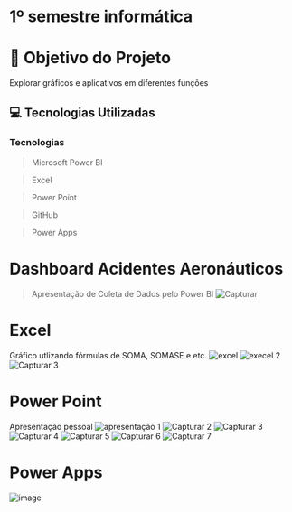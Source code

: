 # 1º semestre informática
# 🎯 Objetivo do Projeto

Explorar gráficos e aplicativos em diferentes funções 

## 💻 Tecnologias Utilizadas

 ###  Tecnologias 
 > Microsoft Power BI

 > Excel

> Power Point

 > GitHub

> Power Apps


# Dashboard Acidentes Aeronáuticos
> Apresentação de Coleta de Dados pelo Power BI
![Capturar](https://github.com/isabelacardd/PROVA-INF/assets/163482917/2fe7bcf0-5166-4085-9822-bbd69897c1ab)

 # Excel

Gráfico utlizando fórmulas de SOMA, SOMASE e etc.
![excel](https://github.com/NicoleJoaquim/Inform-tica/assets/163483732/83a2e2b9-6749-4e8b-9f66-bc3711174d28)
![execel 2](https://github.com/NicoleJoaquim/Inform-tica/assets/163483732/eeefc1c3-606d-4a22-82b5-b07ac4273039)
![Capturar 3](https://github.com/NicoleJoaquim/Inform-tica/assets/163483732/85f8e083-9452-4460-a0ad-d87046b0077b)

# Power Point
Apresentação pessoal 
![apresentação 1](https://github.com/NicoleJoaquim/Inform-tica/assets/163483732/4211f201-2ff3-45cc-9ce5-75a49ba59ea2)
![Capturar 2](https://github.com/NicoleJoaquim/Inform-tica/assets/163483732/63340e34-9325-4a90-9b23-fd6c4525d639)
![Capturar 3](https://github.com/NicoleJoaquim/Inform-tica/assets/163483732/a2b19df9-3558-479c-9b2d-951d5ec39472)
![Capturar 4](https://github.com/NicoleJoaquim/Inform-tica/assets/163483732/fa019ef7-dd1a-4e5b-af89-85f9f480becd)
![Capturar 5](https://github.com/NicoleJoaquim/Inform-tica/assets/163483732/49c5b505-8817-4355-89b5-68ab04266d45)
![Capturar 6](https://github.com/NicoleJoaquim/Inform-tica/assets/163483732/c91b2673-0146-4b7e-aa66-fc8f7e8703ee)
![Capturar 7](https://github.com/NicoleJoaquim/Inform-tica/assets/163483732/760848f7-6868-4839-9b09-649bf9a39a5f)

# Power Apps

![image](https://github.com/NicoleJoaquim/Inform-tica/assets/163483732/d3806264-549f-40f8-b7fe-4747a67b74e9)


